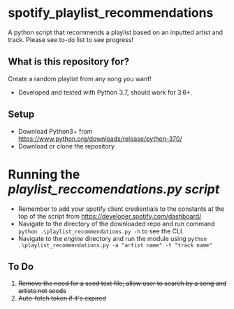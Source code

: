# spotify_playlist_recommendations
A python script that recommends a playlist based on an inputted artist and track. Please see to-do list to see progress!

## What is this repository for? ##
Create a random playlist from any song you want!
* Developed and tested with Python 3.7, should work for 3.6+.

## Setup ##
* Download Python3+ from https://www.python.org/downloads/release/python-370/
* Download or clone the repository 

# Running the *playlist_reccomendations.py script* #
* Remember to add your spotify client credientials to the constants at the top of the script from https://developer.spotify.com/dashboard/
* Navigate to the directory of the downloaded repo and run command ```python .\playlist_recommendations.py -h``` to see the CLI.
* Navigate to the *engine* directory and run the module using ```python .\playlist_recommendations.py -a "artist name" -t "track name"```

## To Do ##
1. <s>Remove the need for a seed text file, allow user to search by a song and artists not seeds</s>
2. <s>Auto-fetch token if it's expired</s>
